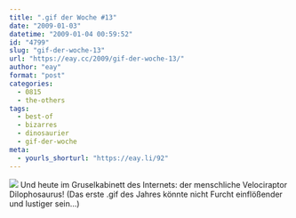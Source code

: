 ```yaml
---
title: ".gif der Woche #13"
date: "2009-01-03"
datetime: "2009-01-04 00:59:52"
id: "4799"
slug: "gif-der-woche-13"
url: "https://eay.cc/2009/gif-der-woche-13/"
author: "eay"
format: "post"
categories:
  - 0815
  - the-others
tags:
  - best-of
  - bizarres
  - dinosaurier
  - gif-der-woche
meta:
  - yourls_shorturl: "https://eay.li/92"
---
```


![](/uploads/2009/humanraptor.gif) Und heute im Gruselkabinett des Internets: der menschliche Velociraptor Dilophosaurus! (Das erste .gif des Jahres könnte nicht Furcht einflößender und lustiger sein...)
